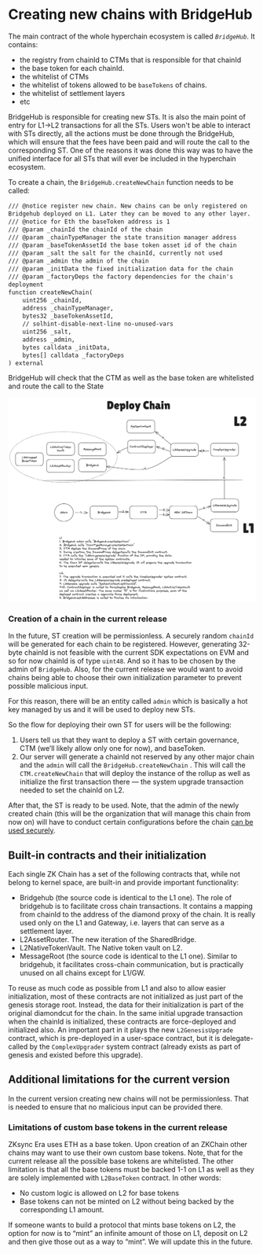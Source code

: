 # Creating new chains with BridgeHub

The main contract of the whole hyperchain ecosystem is called _`BridgeHub`_. It contains:

- the registry from chainId to CTMs that is responsible for that chainId
- the base token for each chainId.
- the whitelist of CTMs
- the whitelist of tokens allowed to be `baseTokens` of chains.
- the whitelist of settlement layers
- etc

BridgeHub is responsible for creating new STs. It is also the main point of entry for L1→L2 transactions for all the STs. Users won't be able to interact with STs directly, all the actions must be done through the BridgeHub, which will ensure that the fees have been paid and will route the call to the corresponding ST. One of the reasons it was done this way was to have the unified interface for all STs that will ever be included in the hyperchain ecosystem.

To create a chain, the `BridgeHub.createNewChain` function needs to be called:

```solidity
/// @notice register new chain. New chains can be only registered on Bridgehub deployed on L1. Later they can be moved to any other layer.
/// @notice for Eth the baseToken address is 1
/// @param _chainId the chainId of the chain
/// @param _chainTypeManager the state transition manager address
/// @param _baseTokenAssetId the base token asset id of the chain
/// @param _salt the salt for the chainId, currently not used
/// @param _admin the admin of the chain
/// @param _initData the fixed initialization data for the chain
/// @param _factoryDeps the factory dependencies for the chain's deployment
function createNewChain(
    uint256 _chainId,
    address _chainTypeManager,
    bytes32 _baseTokenAssetId,
    // solhint-disable-next-line no-unused-vars
    uint256 _salt,
    address _admin,
    bytes calldata _initData,
    bytes[] calldata _factoryDeps
) external
```

BridgeHub will check that the CTM as well as the base token are whitelisted and route the call to the State

![newChain (2).png](./img/create_new_chain.png)

### Creation of a chain in the current release

In the future, ST creation will be permissionless. A securely random `chainId` will be generated for each chain to be registered. However, generating 32-byte chainId is not feasible with the current SDK expectations on EVM and so for now chainId is of type `uint48`. And so it has to be chosen by the admin of `BridgeHub`. Also, for the current release we would want to avoid chains being able to choose their own initialization parameter to prevent possible malicious input.

For this reason, there will be an entity called `admin` which is basically a hot key managed by us and it will be used to deploy new STs.

So the flow for deploying their own ST for users will be the following:

1. Users tell us that they want to deploy a ST with certain governance, CTM (we’ll likely allow only one for now), and baseToken.
2. Our server will generate a chainId not reserved by any other major chain and the `admin` will call the `BridgeHub.createNewChain` . This will call the `CTM.createNewChain` that will deploy the instance of the rollup as well as initialize the first transaction there — the system upgrade transaction needed to set the chainId on L2.

After that, the ST is ready to be used. Note, that the admin of the newly created chain (this will be the organization that will manage this chain from now on) will have to conduct certain configurations before the chain [can be used securely](../chain_management/admin_role.md).

## Built-in contracts and their initialization

Each single ZK Chain has a set of the following contracts that, while not belong to kernel space, are built-in and provide important functionality:

- Bridgehub (the source code is identical to the L1 one). The role of bridgehub is to facilitate cross chain transactions. It contains a mapping from chainId to the address of the diamond proxy of the chain. It is really used only on the L1 and Gateway, i.e. layers that can serve as a settlement layer.
- L2AssetRouter. The new iteration of the SharedBridge.
- L2NativeTokenVault. The Native token vault on L2.
- MessageRoot (the source code is identical to the L1 one). Similar to bridgehub, it facilitates cross-chain communication, but is practically unused on all chains except for L1/GW.

To reuse as much code as possible from L1 and also to allow easier initialization, most of these contracts are not initialized as just part of the genesis storage root. Instead, the data for their initialization is part of the original diamondcut for the chain. In the same initial upgrade transaction when the chainId is initialized, these contracts are force-deployed and initialized also. An important part in it plays the new `L2GenesisUpgrade` contract, which is pre-deployed in a user-space contract, but it is delegate-called by the `ComplexUpgrader` system contract (already exists as part of genesis and existed before this upgrade).

## Additional limitations for the current version

In the current version creating new chains will not be permissionless. That is needed to ensure that no malicious input can be provided there.

### Limitations of custom base tokens in the current release

ZKsync Era uses ETH as a base token. Upon creation of an ZKChain other chains may want to use their own custom base tokens. Note, that for the current release all the possible base tokens are whitelisted. The other limitation is that all the base tokens must be backed 1-1 on L1 as well as they are solely implemented with `L2BaseToken` contract. In other words:

- No custom logic is allowed on L2 for base tokens
- Base tokens can not be minted on L2 without being backed by the corresponding L1 amount.

If someone wants to build a protocol that mints base tokens on L2, the option for now is to “mint” an infinite amount of those on L1, deposit on L2 and then give those out as a way to “mint”. We will update this in the future.
